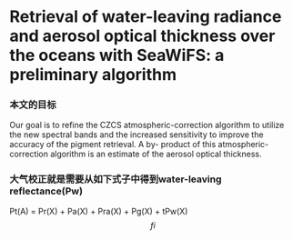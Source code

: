 # Retrieval of water-leaving radiance and aerosol optical thickness over the oceans with SeaWiFS: a preliminary algorithm
### 本文的目标
Our goal is to refine the CZCS atmospheric-correction
algorithm to utilize the new
spectral bands and the increased sensitivity to improve
the accuracy of the pigment retrieval. A by- product of this atmospheric-correction algorithm is
an estimate of the aerosol optical thickness.
### 大气校正就是需要从如下式子中得到water-leaving reflectance(Pw)
Pt(A) = Pr(X) + Pa(X) + Pra(X) + Pg(X) + tPw(X)
$$fi$$